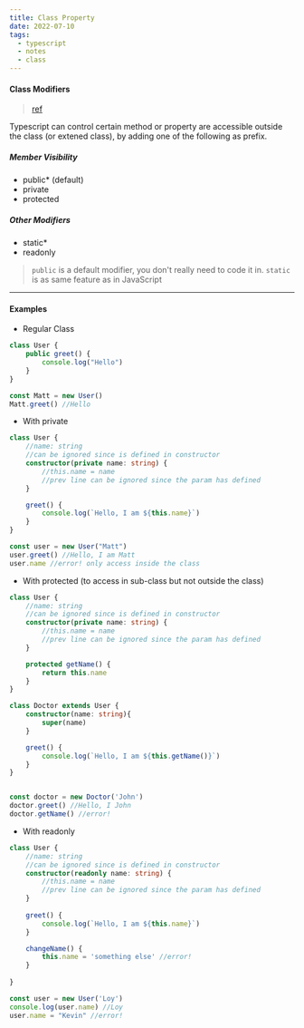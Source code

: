 ```yaml
---
title: Class Property
date: 2022-07-10
tags:
  - typescript
  - notes
  - class
---
```


#### Class Modifiers
>[ref](https://www.typescriptlang.org/docs/handbook/2/classes.html#member-visibility)

Typescript can control certain method or property are accessible outside the class (or extened class), by adding one of the following as prefix.

##### Member Visibility
* public* (default)
* private
* protected

##### Other Modifiers
* static*
* readonly

>`public` is a default modifier, you don't really need to code it in.
>`static` is as same feature as in JavaScript 

---
#### Examples
* Regular Class
```ts
class User {
	public greet() {
		console.log("Hello")
	}
}

const Matt = new User()
Matt.greet() //Hello
```
* With private
```ts
class User {
	//name: string
	//can be ignored since is defined in constructor
	constructor(private name: string) {
		//this.name = name
		//prev line can be ignored since the param has defined
	}

	greet() {
		console.log(`Hello, I am ${this.name}`)
	}
}

const user = new User("Matt")
user.greet() //Hello, I am Matt
user.name //error! only access inside the class
```
* With protected (to access in sub-class but not outside the class)
```ts
class User {
	//name: string
	//can be ignored since is defined in constructor
	constructor(private name: string) {
		//this.name = name
		//prev line can be ignored since the param has defined
	}

	protected getName() {
		return this.name
	}
}

class Doctor extends User {
	constructor(name: string){
		super(name)
	}

	greet() {
		console.log(`Hello, I am ${this.getName()}`)
	}
}


const doctor = new Doctor('John')
doctor.greet() //Hello, I John
doctor.getName() //error!
```
* With readonly
```ts
class User {
	//name: string
	//can be ignored since is defined in constructor
	constructor(readonly name: string) {
		//this.name = name
		//prev line can be ignored since the param has defined
	}
	
	greet() {
		console.log(`Hello, I am ${this.name}`)
	}

	changeName() {
		this.name = 'something else' //error!
	}
	
}

const user = new User('Loy')
console.log(user.name) //Loy
user.name = "Kevin" //error!
```

